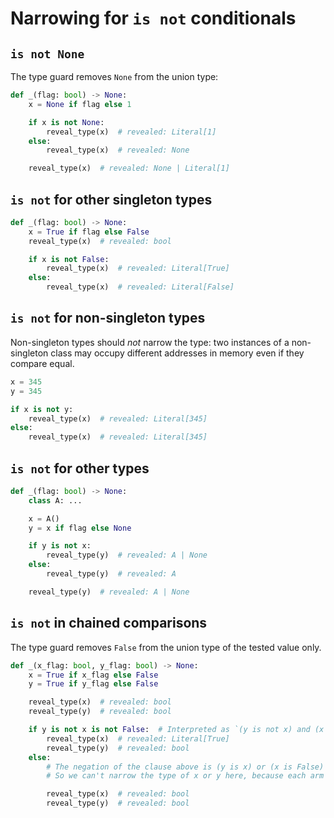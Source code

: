# Narrowing for `is not` conditionals

## `is not None`

The type guard removes `None` from the union type:

```py
def _(flag: bool) -> None:
    x = None if flag else 1

    if x is not None:
        reveal_type(x)  # revealed: Literal[1]
    else:
        reveal_type(x)  # revealed: None

    reveal_type(x)  # revealed: None | Literal[1]
```

## `is not` for other singleton types

```py
def _(flag: bool) -> None:
    x = True if flag else False
    reveal_type(x)  # revealed: bool

    if x is not False:
        reveal_type(x)  # revealed: Literal[True]
    else:
        reveal_type(x)  # revealed: Literal[False]
```

## `is not` for non-singleton types

Non-singleton types should *not* narrow the type: two instances of a non-singleton class may occupy
different addresses in memory even if they compare equal.

```py
x = 345
y = 345

if x is not y:
    reveal_type(x)  # revealed: Literal[345]
else:
    reveal_type(x)  # revealed: Literal[345]
```

## `is not` for other types

```py
def _(flag: bool) -> None:
    class A: ...

    x = A()
    y = x if flag else None

    if y is not x:
        reveal_type(y)  # revealed: A | None
    else:
        reveal_type(y)  # revealed: A

    reveal_type(y)  # revealed: A | None
```

## `is not` in chained comparisons

The type guard removes `False` from the union type of the tested value only.

```py
def _(x_flag: bool, y_flag: bool) -> None:
    x = True if x_flag else False
    y = True if y_flag else False

    reveal_type(x)  # revealed: bool
    reveal_type(y)  # revealed: bool

    if y is not x is not False:  # Interpreted as `(y is not x) and (x is not False)`
        reveal_type(x)  # revealed: Literal[True]
        reveal_type(y)  # revealed: bool
    else:
        # The negation of the clause above is (y is x) or (x is False)
        # So we can't narrow the type of x or y here, because each arm of the `or` could be true

        reveal_type(x)  # revealed: bool
        reveal_type(y)  # revealed: bool
```
